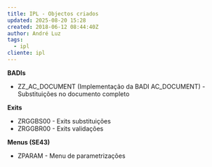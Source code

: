 ```yaml
---
title: IPL - Objectos criados
updated: 2025-08-20 15:28
created: 2018-06-12 08:44:40Z
author: André Luz
tags:
  - ipl
cliente: ipl
---
```


**BADIs**

- ZZ_AC_DOCUMENT (Implementação da BADI AC_DOCUMENT) - Substituições no documento completo

**Exits**

- ZRGGBS00 - Exits substituições
- ZRGGBR00 - Exits validações

**Menus (SE43)**

- ZPARAM - Menu de parametrizações